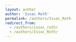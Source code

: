 ```yaml
---
layout: author
author: 'Issac Roth'
permalink: /authors/Issac_Roth
redirect_from:
  - /authors/issac_roth/
  - /authors/Issac_Roth/
---
```

